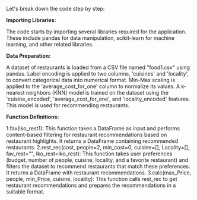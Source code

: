 Let's break down the code step by step:

**Importing Libraries:**

The code starts by importing several libraries required for the application. These include pandas for data manipulation, scikit-learn for machine learning, and other related libraries. 

**Data Preparation:**

A dataset of restaurants is loaded from a CSV file named "food1.csv" using pandas. Label encoding is applied to two columns, 'cuisines' and 'locality', to convert categorical data into numerical format. Min-Max scaling is applied to the 'average_cost_for_one' column to normalize its values. A k-nearest neighbors (KNN) model is trained on the dataset using the 'cuisine_encoded', 'average_cost_for_one', and 'locality_encoded' features. This model is used for recommending restaurants.

**Function Definitions:**

1.fav(lko_rest1): This function takes a DataFrame as input and performs content-based filtering for restaurant recommendations based on restaurant highlights. It returns a DataFrame containing recommended restaurants. 
2.rest_rec(cost, people=2, min_cost=0, cuisine=[], Locality=[], fav_rest="", lko_rest=lko_rest): This function takes user preferences (budget, number of people, cuisine, locality, and a favorite restaurant) and filters the dataset to recommend restaurants that match these preferences. It returns a DataFrame with restaurant recommendations. 
3.calc(max_Price, people, min_Price, cuisine, locality): This function calls rest_rec to get restaurant recommendations and prepares the recommendations in a suitable format.
